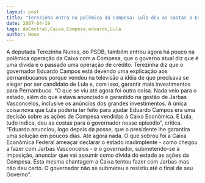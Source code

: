```yaml
---
layout: post
title: "Terezinha entra na polêmica da Compesa: Lula deu as costas a Eduardo e ele cedeu à chantagem da Caixa"
date: 2007-04-19
tags: AmCentral,Caixa,Compesa,eduardo,Lula
author: None
---
```

A deputada Terezinha Nunes, do PSDB, também entrou agora há pouco na polêmica operação da Caixa com a Compesa, que o governo atual diz que é uma dívida e o passado uma operação de crédito. 
Terezinha diz que o governador Eduardo Campos está devendo uma explicação aos pernambucanos porque vendeu na televisão a idéia de que precisava se eleger por ser candidato de Lula e, com isso, garantir mais investimentos para Pernambuco. 
“O que se viu até agora foi outra coisa. Nada veio para o estado, além do que estava anunciado e garantido na gestão de Jarbas Vasconcelos, inclusive os anúncios dos grandes investimentos. A única coisa nova que Lula poderia ter feito para ajudar Eduardo Campos era uma decisão sobre as ações de Compesa vendidas à Caixa Econômica. E Lula, tudo indica, deu as costas para o governador nesse episódio”, critica.
“Eduardo anunciou, logo depois da posse, que o presidente lhe garantira uma solução em poucos dias. Até agora nada. O que sobrou foi a Caixa Econômica Federal ameaçar declarar o estado inadimplente - como chegou a fazer com Jarbas Vasconcelos - e o governador, submetendo-se à imposição, anunciar que vai assumir como dívida do estado as ações da Compesa. Esta mesma chantagem a Caixa tentou fazer com Jarbas mas não deu certo. O governador não se submeteu e resistiu até o final de seu Governo”. 